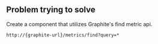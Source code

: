 
## Problem trying to solve

Create a component that utilizes Graphite's find metric api.


```
http://{graphite-url}/metrics/find?query=*
```
